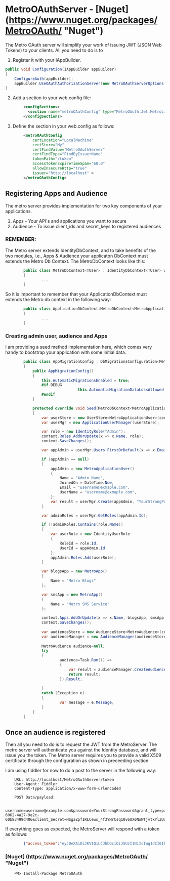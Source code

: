 # MetroOAuthServer - [Nuget] (https://www.nuget.org/packages/MetroOAuth/ "Nuget")

The Metro OAuth server will simplify your work of issuing JWT (JSON Web Tokens) to your clients. All you need to do is to 

1. Register it with your IAppBuilder.
```csharp
public void Configuration(IAppBuilder appBuilder)
{
    ConfigureAuth(appBuilder);
    appBuilder.UseOAuthAuthorizationServer(new MetroOAuthServerOptions(new ApplicationDbContext()));
}
```  
2. Add a section to your web.config file:
```xml      
        <configSections>
          <section name="metroOAuthConfig" type="MetroOAuth.Jwt.MetroLib.Config.OAuthConfig" />
        </configSections>
```
3. Define the section in your web.config as follows:
```xml
        <metroOAuthConfig
            certLocation="LocalMachine"
            certStore="My" 
            certFindValue="MetroOAuthServer"
            certFindType="FindByIssuerName"
            tokenPath="/token"
            accessTokenExpireTimeSpan="60.0"
            allowInsecureHttp="true"
            issuer="http://localhost" >
        </metroOAuthConfig>
 ```    
## Registering Apps and Audience ##
The metro server provides implementation for two key components of your applications.

1. Apps - Your API's and applications you want to secure
2. Audience - To issue client_ids and secret_keys to registered audiences

### REMEMBER: ###

The Metro server extends IdentityDbContext, and to take benefits of the two modules, i.e., Apps & Audience your applicaton DbContext must extends the Metro Db Context. The MetroDbContext looks like this:
```csharp
        public class MetroDbContext<TUser> : IdentityDbContext<TUser> where TUser : MetroApplicationUser
        {
                ...
        }
```
So it is important to remember that your ApplicationDbContext must extends the Metro db context in the following way:
```csharp
        public class ApplicationDbContext:MetroDbContext<MetroApplicationUser>
        {
                ...
        }
```
### Creating admin user, audience and Apps ###

I am providing a seed method implementation here, which comes very handy to bootstrap your application with some initial data.
```csharp
        public class AppMigrationConfig : DbMigrationsConfiguration<MetroDbContext<MetroApplicationUser>>
        {
            public AppMigrationConfig()
            {
                this.AutomaticMigrationsEnabled = true;
                #if DEBUG
                                this.AutomaticMigrationDataLossAllowed = true;
                #endif
            }

            protected override void Seed(MetroDbContext<MetroApplicationUser> context)
            {
                var userStore = new UserStore<MetroApplicationUser>(context);
                var userMgr = new ApplicationUserManager(userStore);

                var role = new IdentityRole("Admin");
                context.Roles.AddOrUpdate(x => x.Name, role);
                context.SaveChanges();

                var appAdmin = userMgr.Users.FirstOrDefault(x => x.Email == "username@exmaple.com");

                if (appAdmin == null)
                {
                    appAdmin = new MetroApplicationUser()
                    {
                        Name = "Admin Name",
                        JoinedOn = DateTime.Now,
                        Email = "username@exmaple.com",
                        UserName = "username@exmaple.com",
                    };
                    var result = userMgr.Create(appAdmin, "YourStrongPassword");
                }

                var adminRoles = userMgr.GetRoles(appAdmin.Id);

                if (!adminRoles.Contains(role.Name))
                {
                    var userRole = new IdentityUserRole
                    {
                        RoleId = role.Id,
                        UserId = appAdmin.Id
                    };
                    appAdmin.Roles.Add(userRole);
                }

                var blogsApp = new MetroApp()
                {
                    Name = "Metro Blogs"
                };

                var smsApp = new MetroApp()
                {
                    Name = "Metro SMS Service"
                };

                context.Apps.AddOrUpdate(x => x.Name, blogsApp, smsApp);
                context.SaveChanges();
                
                var audienceStore = new AudienceStore<MetroAudience>(context);
                var audienceManager = new AudienceManager(audienceStore);
           
                MetroAudience audience=null;
                try
                {
                        audience=Task.Run(() =>
                        {
                            var result = audienceManager.CreateAudienceForAppAsync(appAdmin, blogsApp);
                            return result;
                        }).Result;
                
                }
                catch (Exception e)
                {
                        var message = e.Message;
                }
            }
        }
```
## Once an audience is registered ##
Then all you need to do is to request the JWT from the MetroServer. The metro server will authenticate you against the Identity database, and will issue you the token. The Metro server requires you to provide a valid X509 certificate through the configuration as shown in preceeding section.

I am using fiddler for now to do a post to the server in the following way:

        URL: http://localhost/MetroOAuthServer/token
        User-Agent: Fiddler
        Content-Type: application/x-www-form-urlencoded
        
        POST Data/payload:
                
        username=username@example.com&password=YourStrongPassword&grant_type=password&client_Id=62b26683-6062-4a27-9e2c-60b83499d406&client_Secret=NSgaZpfIRLCews_4f3YHrCsq10v6UX0NoWTjvtkYlZUonumv5bFZ3aF2ygvm56Ht6MhwNU6ZI3QzBgdipSMcPQ

If everything goes as expected, the MetroServer will respond with a token as follows:
```json
        {"access_token":"eyJ0eXAiOiJKV1QiLCJhbGciOiJSUzI1NiIsIng1dCI6IkpVLXFTd0diU2pTMDdSVVozRXViRXI4N2FhNCJ9.eyJ1bmlxdWVfbmFtZSI6Im1lLnNoYWhpZGFsaUB5YWhvby5jb20iLCJzdWIiOiJtZS5zaGFoaWRhbGlAeWFob28uY29tIiwicm9sZSI6ImFkZEFwcCIsImlzcyI6Imh0dHA6Ly9sb2NhbGhvc3QiLCJhdWQiOiI2MmIyNjY4My02MDYyLTRhMjctOWUyYy02MGI4MzQ5OWQ0MDYiLCJleHAiOjE0MzM3MDU3MTUsIm5iZiI6MTQzMzcwMjExNX0.00gowfXkyA5D5jze0f5sqDH4hJ5s0K1mzL-KXfMjCWXmPYFSraJk31X2EFTL0QI1gN05N1I1gJ95CULc_hU0IU_CKFHq-T639S3K-k12MMz7TaqgCrnUE1LiBH-4HkbH27gyBsOpIjqxJ56WnSl-Nk5dwObGGHWbizN9m9guT2rWF5H07fvbYzvTieUN6BHYi46-J7dg0Wir7wE0A0s2DfYIlV6C1dG6pWBYwYXMB0FqmdY7_GbYBAdRp6SgZxmNyDdXoT5xDV0eBAaTxkXv22szWDiXBv6pdJrU3GOCaU-fa5Bnzc62WBnsuu4icA6o_PQovAPtwme11pZTM046o07RgiOxafP2oLI4SWr0BCeIjqH3jjWwXc-eH2lzWu3cUHwJXcexve-ovzyAu47mQAHckN7kJmOsfKpw-c9bSkVVvqWRLkrR0ykOrcP3_6fNL7sdcRu7DcDUlGgGtVjNVblDHROEzPApEr9LMEv4LmTAz8ecg5TVIXEpxu_U95Aj5jFHaDik_aIWjk3tkK4Cwp_NgJerVei8jem5pjCI--m17X1cJSknVqA1IhL_d8mm0Bv7n3JeZ5a7ih6b7fFbefkoPn7dIrs4KFihYRj_1FMDYHP117KKXkBDf18m8UxmORHZvm3RYgfU72C2IVfOP6RP7fAYS92TqObpXsManB8","token_type":"bearer","expires_in":3599}
```        
### [Nuget] (https://www.nuget.org/packages/MetroOAuth/ "Nuget") ###

        PM> Install-Package MetroOAuth 

